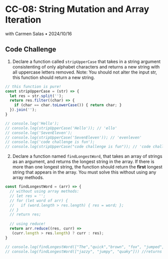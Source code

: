 # CC-08: String Mutation and Array Iteration
with Carmen Salas • 2024/10/16

## Code Challenge
1. Declare a function called `stripUpperCase` that takes in a string argument consistenting of only alphabet characters and returns a new string with all uppercase letters removed. Note: You should not alter the input str, this function should return a new string. 
```js
// this function is pure!
const stripUpperCase = (str) => {
  let res = str.split('');
  return res.filter((char) => {
    if (char == char.toLowerCase()) { return char; }
  }).join('');
}

// console.log('Hello');
// console.log(stripUpperCase('Hello')); // 'ello'
// console.log('SevenEleven');
// console.log(stripUpperCase('SevenEleven')); // 'evenleven'
// console.log('code challenge is fun');
// console.log(stripUpperCase("code challenge is fun")); // 'code challenge is fun'
```

2. Declare a function named `findLongestWord`, that takes an array of strings as an argument, and returns the longest string in the array. If there is more than one longest string, the function should return the **first** longest string that appears in the array. You must solve this without using any array methods.
```js
const findLongestWord = (arr) => {
  // without using array methods:
  // let res = '';
  // for (let word of arr) {
  //   if (word.length > res.length) { res = word; };
  // }
  // return res;
   
  // using reduce!
  return arr.reduce((res, curr) =>
   (curr.length > res.length) ? curr : res);
}

// console.log(findLongestWord(["The","quick","brown", "fox", "jumped", "over", "the", "lazy", "dog"]));
// console.log(findLongestWord(["jazzy", "jumpy", "quaky"])) //returns "jazzy"
```